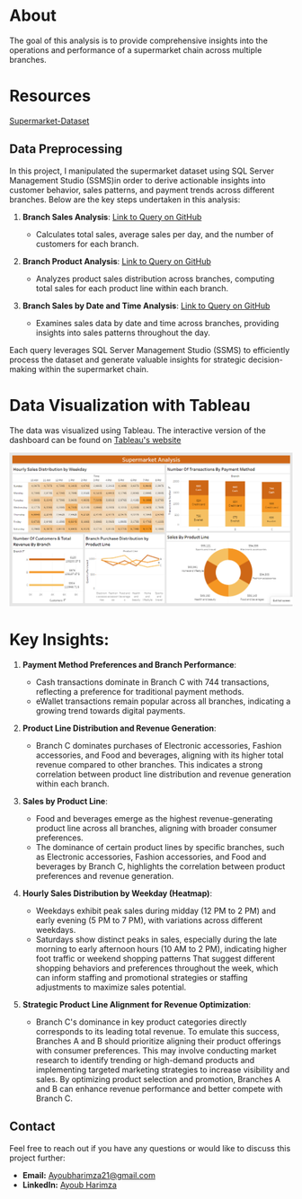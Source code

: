 # About
The goal of this analysis is to provide comprehensive insights into the operations and performance of a supermarket chain across multiple branches.
# Resources
[Supermarket-Dataset](https://www.kaggle.com/datasets/aungpyaeap/supermarket-sales)
## Data Preprocessing 
In this project, I manipulated the supermarket dataset using SQL Server Management Studio (SSMS)in order to derive actionable insights into customer behavior, sales patterns, and payment trends across different branches. Below are the key steps undertaken in this analysis:

1. **Branch Sales Analysis**: [Link to Query on GitHub](https://github.com/Ayoub-Harimza/Supermarket-Analysis/blob/main/SQL%20Files/SQLQuery1.sql)
   - Calculates total sales, average sales per day, and the number of customers for each branch.

2. **Branch Product Analysis**: [Link to Query on GitHub](https://github.com/Ayoub-Harimza/Supermarket-Analysis/blob/main/SQL%20Files/SQLQuery2.sql)
   - Analyzes product sales distribution across branches, computing total sales for each product line within each branch.

3. **Branch Sales by Date and Time Analysis**: [Link to Query on GitHub](https://github.com/Ayoub-Harimza/Supermarket-Analysis/blob/main/SQL%20Files/SQLQuery3.sql)
   - Examines sales data by date and time across branches, providing insights into sales patterns throughout the day.

Each query leverages SQL Server Management Studio (SSMS) to efficiently process the dataset and generate valuable insights for strategic decision-making within the supermarket chain.
# Data Visualization with Tableau
The data was visualized using Tableau. The interactive version of the dashboard can be found on [Tableau's website](https://public.tableau.com/app/profile/ayoub.harimza/viz/Book1_17083666690670/Dashboard1)

![Image](https://github.com/Ayoub-Harimza/Supermarket-Analysis/blob/main/Supermarket%20analysis%20Dashboard.PNG)

# Key Insights:

1. **Payment Method Preferences and Branch Performance**:
    - Cash transactions dominate in Branch C with 744 transactions, reflecting a preference for traditional payment methods.
    - eWallet transactions remain popular across all branches, indicating a growing trend towards digital payments.

2. **Product Line Distribution and Revenue Generation**:
   - Branch C dominates purchases of Electronic accessories, Fashion accessories, and Food and beverages, aligning with its higher total revenue compared to other branches. This indicates a strong correlation between product line distribution and revenue generation within each branch.

4. **Sales by Product Line**:
   - Food and beverages emerge as the highest revenue-generating product line across all branches, aligning with broader consumer preferences.
   - The dominance of certain product lines by specific branches, such as Electronic accessories, Fashion accessories, and Food and beverages by Branch C, highlights the correlation between product preferences and revenue generation.

3. **Hourly Sales Distribution by Weekday (Heatmap)**:
   - Weekdays exhibit peak sales during midday (12 PM to 2 PM) and early evening (5 PM to 7 PM), with variations across different weekdays.
   - Saturdays show distinct peaks in sales, especially during the late morning to early afternoon hours (10 AM to 2 PM), indicating higher foot traffic or weekend shopping patterns  That suggest different shopping behaviors and preferences throughout the week, which can inform staffing and promotional strategies or staffing adjustments to maximize sales potential.  

5. **Strategic Product Line Alignment for Revenue Optimization**:
   - Branch C's dominance in key product categories directly corresponds to its leading total revenue. To emulate this success, Branches A and B should prioritize aligning their product offerings with consumer preferences. This may involve conducting market research to identify trending or high-demand products and implementing targeted marketing strategies to increase visibility and sales. By optimizing product selection and promotion, Branches A and B can enhance revenue performance and better compete with Branch C.

## Contact

Feel free to reach out if you have any questions or would like to discuss this project further:

- **Email:** Ayoubharimza21@gmail.com
- **LinkedIn:** [Ayoub Harimza](https://www.linkedin.com/in/ayoub-harimza-4926a22a7/)
